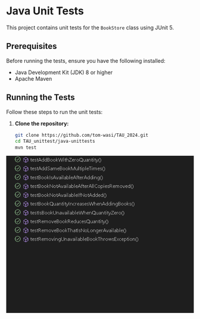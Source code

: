 
# Java Unit Tests

This project contains unit tests for the `BookStore` class using JUnit 5.

## Prerequisites

Before running the tests, ensure you have the following installed:

- Java Development Kit (JDK) 8 or higher
- Apache Maven

## Running the Tests

Follow these steps to run the unit tests:

1. **Clone the repository:**

   ```sh
   git clone https://github.com/tom-wasi/TAU_2024.git
   cd TAU_unittest/java-unittests
   mvn test
   ```

![test-results]({0C4385C5-C5E0-40B5-BFB5-7329C69C3F5F}.png)